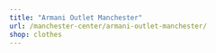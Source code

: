 ```yaml
---
title: "Armani Outlet Manchester"
url: /manchester-center/armani-outlet-manchester/
shop: clothes
---
```

